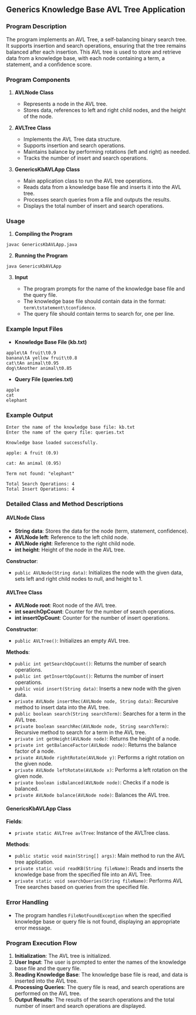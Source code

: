 ## Generics Knowledge Base AVL Tree Application

### Program Description

The program implements an AVL Tree, a self-balancing binary search tree. It supports insertion and search operations, ensuring that the tree remains balanced after each insertion. This AVL tree is used to store and retrieve data from a knowledge base, with each node containing a term, a statement, and a confidence score.

### Program Components

1. **AVLNode Class**
   - Represents a node in the AVL tree.
   - Stores data, references to left and right child nodes, and the height of the node.

2. **AVLTree Class**
   - Implements the AVL Tree data structure.
   - Supports insertion and search operations.
   - Maintains balance by performing rotations (left and right) as needed.
   - Tracks the number of insert and search operations.

3. **GenericsKbAVLApp Class**
   - Main application class to run the AVL tree operations.
   - Reads data from a knowledge base file and inserts it into the AVL tree.
   - Processes search queries from a file and outputs the results.
   - Displays the total number of insert and search operations.

### Usage

1. **Compiling the Program**

```shell
javac GenericsKbAVLApp.java
```

2. **Running the Program**

```shell
java GenericsKbAVLApp
```

3. **Input**

   - The program prompts for the name of the knowledge base file and the query file.
   - The knowledge base file should contain data in the format: `term\tstatement\tconfidence`.
   - The query file should contain terms to search for, one per line.

### Example Input Files

- **Knowledge Base File (kb.txt)**

```
apple\tA fruit\t0.9
banana\tA yellow fruit\t0.8
cat\tAn animal\t0.95
dog\tAnother animal\t0.85
```

- **Query File (queries.txt)**

```
apple
cat
elephant
```

### Example Output

```
Enter the name of the knowledge base file: kb.txt
Enter the name of the query file: queries.txt

Knowledge base loaded successfully.

apple: A fruit (0.9)

cat: An animal (0.95)

Term not found: "elephant"

Total Search Operations: 4
Total Insert Operations: 4
```

### Detailed Class and Method Descriptions

#### AVLNode Class

- **String data**: Stores the data for the node (term, statement, confidence).
- **AVLNode left**: Reference to the left child node.
- **AVLNode right**: Reference to the right child node.
- **int height**: Height of the node in the AVL tree.

**Constructor**:

- `public AVLNode(String data)`: Initializes the node with the given data, sets left and right child nodes to null, and height to 1.

#### AVLTree Class

- **AVLNode root**: Root node of the AVL tree.
- **int searchOpCount**: Counter for the number of search operations.
- **int insertOpCount**: Counter for the number of insert operations.

**Constructor**:

- `public AVLTree()`: Initializes an empty AVL tree.

**Methods**:

- `public int getSearchOpCount()`: Returns the number of search operations.
- `public int getInsertOpCount()`: Returns the number of insert operations.
- `public void insert(String data)`: Inserts a new node with the given data.
- `private AVLNode insertRec(AVLNode node, String data)`: Recursive method to insert data into the AVL tree.
- `public boolean search(String searchTerm)`: Searches for a term in the AVL tree.
- `private boolean searchRec(AVLNode node, String searchTerm)`: Recursive method to search for a term in the AVL tree.
- `private int getHeight(AVLNode node)`: Returns the height of a node.
- `private int getBalanceFactor(AVLNode node)`: Returns the balance factor of a node.
- `private AVLNode rightRotate(AVLNode y)`: Performs a right rotation on the given node.
- `private AVLNode leftRotate(AVLNode x)`: Performs a left rotation on the given node.
- `private boolean isBalanced(AVLNode node)`: Checks if a node is balanced.
- `private AVLNode balance(AVLNode node)`: Balances the AVL tree.

#### GenericsKbAVLApp Class

**Fields**:

- `private static AVLTree avlTree`: Instance of the AVLTree class.

**Methods**:

- `public static void main(String[] args)`: Main method to run the AVL tree application.
- `private static void readKB(String fileName)`: Reads and inserts the knowledge base from the specified file into an AVL Tree.
- `private static void searchQueries(String fileName)`: Performs AVL Tree searches based on queries from the specified file.

### Error Handling

- The program handles `FileNotFoundException` when the specified knowledge base or query file is not found, displaying an appropriate error message.

### Program Execution Flow

1. **Initialization**: The AVL tree is initialized.
2. **User Input**: The user is prompted to enter the names of the knowledge base file and the query file.
3. **Reading Knowledge Base**: The knowledge base file is read, and data is inserted into the AVL tree.
4. **Processing Queries**: The query file is read, and search operations are performed on the AVL tree.
5. **Output Results**: The results of the search operations and the total number of insert and search operations are displayed.
